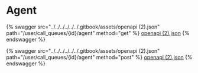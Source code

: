 # Agent

{% swagger src="../../../../../../.gitbook/assets/openapi (2).json" path="/user/call_queues/{id}/agent" method="get" %}
[openapi (2).json](<../../../../../../.gitbook/assets/openapi (2).json>)
{% endswagger %}

{% swagger src="../../../../../../.gitbook/assets/openapi (2).json" path="/user/call_queues/{id}/agent" method="post" %}
[openapi (2).json](<../../../../../../.gitbook/assets/openapi (2).json>)
{% endswagger %}

